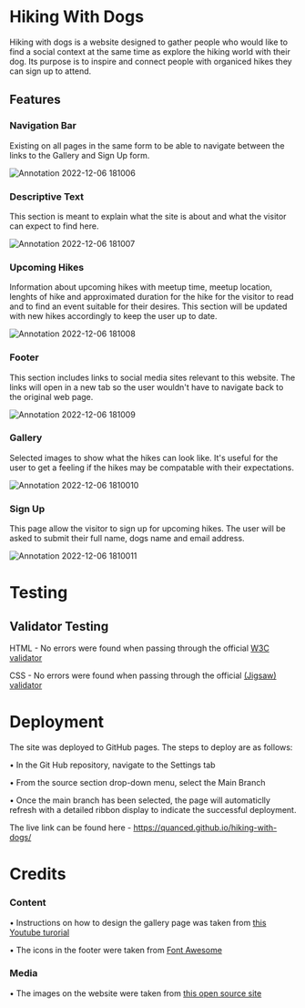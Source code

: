 # Hiking With Dogs

Hiking with dogs is a website designed to gather people who would like to find a social context at the same time as explore the hiking world with their dog. Its purpose is to inspire and connect people with organiced hikes they can sign up to attend. 


## Features

### Navigation Bar
Existing on all pages in the same form to be able to navigate between the links to the Gallery and Sign Up form. 

![Annotation 2022-12-06 181006](https://user-images.githubusercontent.com/116362850/205982994-bc43a567-ce1a-4c25-b6b9-2bbe0a5c0d3a.jpg)

### Descriptive Text
This section is meant to explain what the site is about and what the visitor can expect to find here. 

![Annotation 2022-12-06 181007](https://user-images.githubusercontent.com/116362850/205983057-6025498d-6249-454e-b002-7e7f12bbc70b.jpg)


### Upcoming Hikes
Information about upcoming hikes with meetup time, meetup location, lenghts of hike and approximated duration for the hike for the visitor to read and to find an event suitable for their desires. 
This section will be updated with new hikes accordingly to keep the user up to date. 

![Annotation 2022-12-06 181008](https://user-images.githubusercontent.com/116362850/205983076-50033800-8f95-4f09-a456-e1f806735f39.jpg)

### Footer
This section includes links to social media sites relevant to this website. The links will open in a new tab so the user wouldn't have to navigate back to the original web page. 

![Annotation 2022-12-06 181009](https://user-images.githubusercontent.com/116362850/205983111-42b3929d-469b-47d3-9475-37df6f5f82f4.jpg)

### Gallery
Selected images to show what the hikes can look like.
It's useful for the user to get a feeling if the hikes may be compatable with their expectations. 

![Annotation 2022-12-06 1810010](https://user-images.githubusercontent.com/116362850/205985820-0e030693-ee5e-4326-b760-3f0aa1f4db4b.jpg)


### Sign Up
This page allow the visitor to sign up for upcoming hikes.
The user will be asked to submit their full name, dogs name and email address. 

![Annotation 2022-12-06 1810011](https://user-images.githubusercontent.com/116362850/205985832-2e7926b3-6e49-49fd-b554-e5ebbc8500dd.jpg)


# Testing

## Validator Testing

HTML - No errors were found when passing through the official [W3C validator](https://validator.w3.org/nu/)

CSS - No errors were found when passing through the official [(Jigsaw) validator](https://jigsaw.w3.org/css-validator/)


# Deployment

The site was deployed to GitHub pages. The steps to deploy are as follows:

• In the Git Hub repository, navigate to the Settings tab

• From the source section drop-down menu, select the Main Branch

• Once the main branch has been selected, the page will automaticlly refresh with a detailed ribbon display to indicate the successful deployment.

The live link can be found here - https://quanced.github.io/hiking-with-dogs/

# Credits

### Content

• Instructions on how to design the gallery page was taken from [this Youtube turorial](https://www.youtube.com/watch?v=Trw_9lisYVY)

• The icons in the footer were taken from [Font Awesome](https://fontawesome.com/)

### Media

• The images on the website were taken from [this open source site](https://unsplash.com/)

